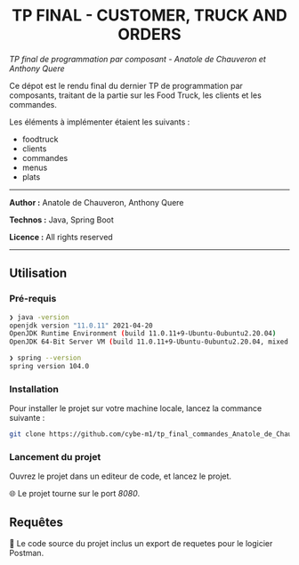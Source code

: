 <h1 align="center">TP FINAL - CUSTOMER, TRUCK AND ORDERS</h1>

_TP final de programmation par composant - Anatole de Chauveron et Anthony Quere_

Ce dépot est le rendu final du dernier TP de programmation par composants, traitant de la partie sur les Food Truck, les clients et les commandes.

Les éléments à implémenter étaient les suivants :

  - foodtruck
  - clients
  - commandes
  - menus
  - plats

___

**Author :** Anatole de Chauveron, Anthony Quere

**Technos :** Java, Spring Boot

**Licence :** All rights reserved

___

## Utilisation

### Pré-requis

```bash
❯ java -version
openjdk version "11.0.11" 2021-04-20
OpenJDK Runtime Environment (build 11.0.11+9-Ubuntu-0ubuntu2.20.04)
OpenJDK 64-Bit Server VM (build 11.0.11+9-Ubuntu-0ubuntu2.20.04, mixed mode, sharing)

❯ spring --version
spring version 104.0
```

### Installation

Pour installer le projet sur votre machine locale, lancez la commance suivante :

```bash
git clone https://github.com/cybe-m1/tp_final_commandes_Anatole_de_Chauveron_Anthony_Quere.git
```

### Lancement du projet

Ouvrez le projet dans un editeur de code, et lancez le projet.

:globe_with_meridians: Le projet tourne sur le port _8080_.

## Requêtes

:test_tube: Le code source du projet inclus un export de requetes pour le logicier Postman.
